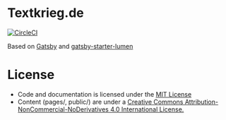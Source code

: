 # Textkrieg.de
[![CircleCI](https://circleci.com/gh/textkrieg/blog.svg?style=svg)](https://circleci.com/gh/textkrieg/blog)

Based on [Gatsby](https://github.com/gatsbyjs/gatsby) and [gatsby-starter-lumen](https://github.com/alxshelepenok/gatsby-starter-lumen)

# License
- Code and documentation is licensed under the [MIT License](LICENSE)
- Content (pages/, public/) are under a [Creative Commons
  Attribution-NonCommercial-NoDerivatives 4.0 International
License.](LICENSE-CONTENT)
